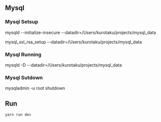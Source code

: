 ## Mysql

### Mysql Setsup
mysqld --initialize-insecure --datadir=/Users/kurotaku/projects/mysql_data

mysql_ssl_rsa_setup --datadir=/Users/kurotaku/projects/mysql_data

### Mysql Running
mysqld -D --datadir=/Users/kurotaku/projects/mysql_data

### Mysql Sutdown
mysqladmin -u root shutdown 

## Run

```
yarn run dev
```
